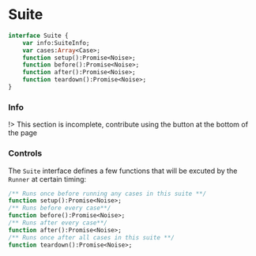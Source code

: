 # Suite

```haxe
interface Suite {
	var info:SuiteInfo;
	var cases:Array<Case>;
	function setup():Promise<Noise>;
	function before():Promise<Noise>;
	function after():Promise<Noise>;
	function teardown():Promise<Noise>;
}
```

### Info

!> This section is incomplete, contribute using the button at the bottom of the page

### Controls

The `Suite` interface defines a few functions that will be excuted by the `Runner`
at certain timing:

```haxe
/** Runs once before running any cases in this suite **/
function setup():Promise<Noise>;
/** Runs before every case**/
function before():Promise<Noise>;
/** Runs after every case**/
function after():Promise<Noise>;
/** Runs once after all cases in this suite **/
function teardown():Promise<Noise>;
```